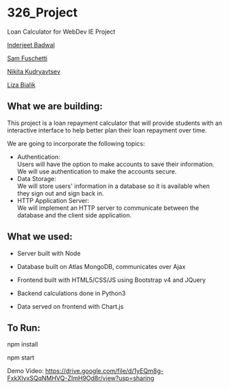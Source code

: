 # 326_Project
Loan Calculator for WebDev IE Project

[Inderjeet Badwal](https://github.com/fs160313/326_Project/blob/master/team/INDERJEET_BADWAL.md)

[Sam Fuschetti](https://github.com/fs160313/326_Project/blob/master/team/SAM_FUSCHETTI.md)

[Nikita Kudryavtsev](https://github.com/fs160313/326_Project/blob/master/team/NIKITA_KUDRYAVTSEV.md)

[Liza Bialik](https://github.com/fs160313/326_Project/blob/master/team/LIZA_BIALIK.md)


## What we are building:
This project is a loan repayment calculator that will provide students with an interactive interface to help better plan their loan repayment over time.

We are going to incorporate the following topics:
* Authentication:  
    Users will have the option to make accounts to save their information. We will use authentication to make the accounts secure.
* Data Storage:  
    We will store users' information in a database so it is available when they sign out and sign back in.
* HTTP Application Server:  
    We will implement an HTTP server to communicate between the database and the client side application.
    
## What we used:
* Server built with Node

* Database built on Atlas MongoDB, communicates over Ajax

* Frontend built with HTML5/CSS/JS using Bootstrap v4 and JQuery

* Backend calculations done in Python3

* Data served on frontend with Chart.js

## To Run:
npm install

npm start

Demo Video: https://drive.google.com/file/d/1yEQm8g-FxkXIvxSQqNMHVQ-ZImH9Od8r/view?usp=sharing
